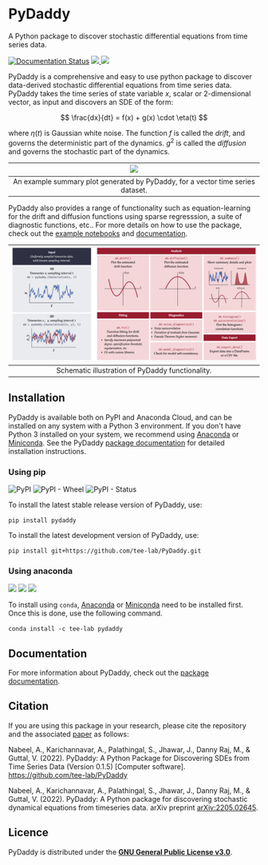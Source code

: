 
# PyDaddy

A Python package to discover stochastic differential equations from time series data.

[![Documentation Status](https://readthedocs.org/projects/pydaddy/badge/?version=latest)](https://pydaddy.readthedocs.io/en/latest/?badge=latest) [![](https://img.shields.io/github/license/tee-lab/PyDaddy) ](https://github.com/tee-lab/PyDaddy/blob/master/LICENSE.txt) [![](https://img.shields.io/badge/arXiv-preprint-red)](https://arxiv.org/abs/2205.02645)


PyDaddy is a comprehensive and easy to use python package to discover data-derived stochastic differential equations from time series data. PyDaddy takes the time series of state variable $x$, scalar or 2-dimensional vector, as input and discovers an SDE of the form:

$$ \frac{dx}{dt} = f(x) + g(x) \cdot \eta(t) $$

where $\eta(t)$ is Gaussian white noise. The function $f$ is called the _drift_, and governs the deterministic part of the dynamics. $g^2$ is called the _diffusion_ and governs the stochastic part of the dynamics.

| ![](https://github.com/tee-lab/PyDaddy/blob/master/resources/PyDaddyExample.jpg?raw=true) |
| :---: |
| An example summary plot generated by PyDaddy, for a vector time series dataset. |

PyDaddy also provides a range of functionality such as equation-learning for the drift and diffusion functions using sparse regresssion, a suite of diagnostic functions, etc.. For more details on how to use the package, check out the [example notebooks](./notebooks) and [documentation](https://pydaddy.readthedocs.io/).

| ![](https://github.com/tee-lab/PyDaddy/blob/master/resources/PyDaddySchematic.jpg?raw=true) |
| :---: |
| Schematic illustration of PyDaddy functionality. |

## Installation
PyDaddy is available both on PyPI and Anaconda Cloud, and can be installed on any system with a Python 3 environment. If you don't have Python 3 installed on your system, we recommend using [Anaconda](https://www.anaconda.com) or [Miniconda](https://docs.conda.io/en/latest/miniconda.html). See the PyDaddy [package documentation](https://pydaddy.readthedocs.io/) for detailed installation instructions.

### Using pip
![PyPI](https://img.shields.io/pypi/v/pydaddy?color=blue) ![PyPI - Wheel](https://img.shields.io/pypi/wheel/pydaddy) ![PyPI - Status](https://img.shields.io/pypi/status/pydaddy)

To install the latest stable release version of PyDaddy, use:

	pip install pydaddy

To install the latest development version of PyDaddy, use:

    pip install git+https://github.com/tee-lab/PyDaddy.git

### Using anaconda
![](https://anaconda.org/tee-lab/pydaddy/badges/version.svg) ![](https://anaconda.org/tee-lab/pydaddy/badges/latest_release_date.svg) ![](https://anaconda.org/tee-lab/pydaddy/badges/platforms.svg)

To install using `conda`, [Anaconda](https://www.anaconda.com) or [Miniconda](https://docs.conda.io/en/latest/miniconda.html) need to be installed first. Once this is done, use the following command.

    conda install -c tee-lab pydaddy
    
<!---
   *Click [here](https://github.com/tee-lab/PyDaddy/archive/master.zip) to download source repository zip file.*
--->

## Documentation
For more information about PyDaddy, check out the [package documentation](https://pydaddy.readthedocs.io/).

## Citation
If you are using this package in your research, please cite the repository and the associated [paper](https://arxiv.org/abs/2205.02645) as follows:

Nabeel, A., Karichannavar, A., Palathingal, S., Jhawar, J., Danny Raj, M., & Guttal, V. (2022). PyDaddy: A Python Package for Discovering SDEs from Time Series Data (Version 0.1.5) [Computer software]. https://github.com/tee-lab/PyDaddy

Nabeel, A., Karichannavar, A., Palathingal, S., Jhawar, J., Danny Raj, M., & Guttal, V. (2022). PyDaddy: A Python package for discovering stochastic dynamical equations from timeseries data. arXiv preprint [arXiv:2205.02645](https://arxiv.org/abs/2205.02645).

## Licence
PyDaddy is distributed under the [**GNU General Public License v3.0**](./LICENSE.txt).

